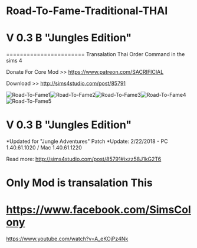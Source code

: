 # Road-To-Fame-Traditional-THAI
# V 0.3 B "Jungles Edition"
=======================
Transalation Thai Order Command in the sims 4

Donate For Core Mod >> https://www.patreon.com/SACRIFICIAL

Download >> http://sims4studio.com/post/85791

![Road-To-Fame1](https://c10.patreonusercontent.com/3/eyJ3Ijo2MjB9/patreon-posts/cqZwohCQk1_O8vVwUnOzDN9m3Cmj9vqeTWAErsor7Ukm2F6jMvw859VmPgtYnVar.jpg?token-time=2145916800&token-hash=IqO6exetcUUuadgYWPiAElq6INoasm4GB2ovGtTUqak%3D)![Road-To-Fame2](https://c10.patreonusercontent.com/3/eyJ3Ijo2MjB9/patreon-posts/Gn3LflUkGMM_Ed2dYKNUqCXT9K39Lhm9W9MZXGNpf9ZrjZEFDYuBJM5vPbw2NF-8.jpg?token-time=2145916800&token-hash=YSCg3Hl5KZeI2vBYs7N7tt013Sp-PYFbro-U_cbbOFw%3D)![Road-To-Fame3](https://c10.patreonusercontent.com/3/eyJ3Ijo2MjB9/patreon-posts/XXXF1swsoLnIddYaXF8yOIE24hrtUj9s1whwF15fwc4mTzTxjMkrp5yTjbHhjTe_.jpg?token-time=2145916800&token-hash=pZtYGCi3yP3nKGxJH8UvUgxVWIHilwiMiTyB77QT2fw%3D)![Road-To-Fame4](https://c10.patreonusercontent.com/3/eyJ3Ijo2MjB9/patreon-posts/JDfL0lil-_Rz0AkF6GsgELlZsNTrl5CnDIyTrmGY4lr5RpfN8VoEdoYl6xqWsTsX.jpg?token-time=2145916800&token-hash=K7iRywNFcNo6RuJwFw8MfVVLQUeTbB8UFhhzzOZ7axo%3D)![Road-To-Fame5](https://c10.patreonusercontent.com/3/eyJ3Ijo2MjB9/patreon-posts/b_qEAOLwCUnZZ_r-zCwvf6cniJDiJXqRgD1Wm5nPGwzmALmcL1iXSJxlE2qsMd7X.jpg?token-time=2145916800&token-hash=I7y29LlyU4qyenpZ1QBpYQNwIjYyb_tEbbYuh9O7cmE%3D)

V 0.3 B "Jungles Edition"
=======================

*Updated for "Jungle Adventures" Patch 
*Update: 2/22/2018 - PC 1.40.61.1020 / Mac 1.40.61.1220

Read more: http://sims4studio.com/post/85791#ixzz58J1kG2T6


Only Mod is transalation This 
===============================
https://www.facebook.com/SimsColony
=====================================

https://www.youtube.com/watch?v=A_eKOjPz4Nk
